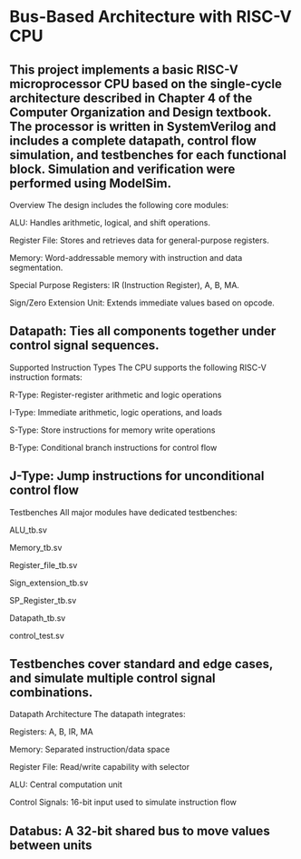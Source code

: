 Bus-Based Architecture with RISC-V CPU
======================================
This project implements a basic RISC-V microprocessor CPU based on the single-cycle architecture described in Chapter 4 of the Computer Organization and Design textbook. The processor is written in SystemVerilog and includes a complete datapath, control flow simulation, and testbenches for each functional block. Simulation and verification were performed using ModelSim.
--------------------------------------------------------------------------------------------------------------------------------------------------------------------------------------------------


Overview
The design includes the following core modules:

ALU: Handles arithmetic, logical, and shift operations.

Register File: Stores and retrieves data for general-purpose registers.

Memory: Word-addressable memory with instruction and data segmentation.

Special Purpose Registers: IR (Instruction Register), A, B, MA.

Sign/Zero Extension Unit: Extends immediate values based on opcode.

Datapath: Ties all components together under control signal sequences.
-----------------------------------------------------------------------

Supported Instruction Types
The CPU supports the following RISC-V instruction formats:

R-Type: Register-register arithmetic and logic operations

I-Type: Immediate arithmetic, logic operations, and loads

S-Type: Store instructions for memory write operations

B-Type: Conditional branch instructions for control flow

J-Type: Jump instructions for unconditional control flow
---------------------------------------------------------

Testbenches
All major modules have dedicated testbenches:

ALU_tb.sv

Memory_tb.sv

Register_file_tb.sv

Sign_extension_tb.sv

SP_Register_tb.sv

Datapath_tb.sv

control_test.sv

Testbenches cover standard and edge cases, and simulate multiple control signal combinations.
---------------------------------------------------------------------------------------------

Datapath Architecture
The datapath integrates:

Registers: A, B, IR, MA

Memory: Separated instruction/data space

Register File: Read/write capability with selector

ALU: Central computation unit

Control Signals: 16-bit input used to simulate instruction flow

Databus: A 32-bit shared bus to move values between units
---------------------------------------------------------------
